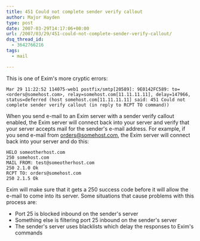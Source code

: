 ```yaml
---
title: 451 Could not complete sender verify callout
author: Major Hayden
type: post
date: 2007-03-29T14:17:06+00:00
url: /2007/03/29/451-could-not-complete-sender-verify-callout/
dsq_thread_id:
  - 3642766216
tags:
  - mail

---
```

This is one of Exim's more cryptic errors:

```
Mar 29 11:22:52 114075-web1 postfix/smtp[20589]: 9E0142FC589: to=<orders@somehost.com>, relay=somehost.com[11.11.11.11], delay=147966, status=deferred (host somehost.com[11.11.11.11] said: 451 Could not complete sender verify callout (in reply to RCPT TO command))
```

When you send e-mail to an Exim server with a sender verify callout enabled, the Exim server will connect back into your server and verify that your server accepts mail for the sender's e-mail address. For example, if you send e-mail from orders@somehost.com, the Exim server will connect back into your server and do this:

```
HELO someotherhost.com
250 somehost.com
MAIL FROM: test@someotherhost.com
250 2.1.0 Ok
RCPT TO: orders@somehost.com
250 2.1.5 Ok
```

Exim will make sure that it gets a 250 success code before it will allow the e-mail to come into its server. Some situations that cause problems with this process are:

* Port 25 is blocked inbound on the sender's server
* Something else is filtering port 25 inbound on the sender's server
* The sender's server uses blacklists which delay the responses to Exim's commands
